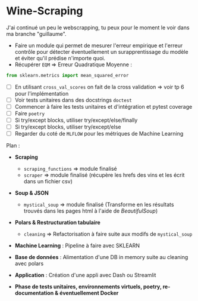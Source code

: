 # Wine-Scraping

J'ai continué un peu le webscrapping, tu peux pour le moment le voir dans ma branche "guillaume".

- Faire un module qui permet de mesurer l'erreur empirique et l'erreur contrôle pour détecter éventuellement un surapprentissage du modèle et éviter qu'il prédise n'importe quoi.
- Récupérer `EQM` $\Rightarrow$ Erreur Quadratique Moyenne : 

```python
from sklearn.metrics import mean_squared_error
```

- [ ] En utilisant `cross_val_scores` on fait de la cross validation $\Rightarrow$ voir tp 6 pour l'implémentation
- [ ] Voir tests unitaires dans des docstrings `doctest`
- [ ] Commencer à faire les tests unitaires et d'intégration et pytest coverage
- [ ] Faire `poetry`
- [ ] Si try/except blocks, utiliser try/except/else/finally
- [ ] Si try/except blocks, utiliser try/except/else
- [ ] Regarder du coté de `MLFLOW` pour les métriques de Machine Learning

Plan :

- **Scraping**
    - `scraping_functions` $\Rightarrow$ module finalisé
    - `scraper` $\Rightarrow$ module finalisé (récupère les hrefs des vins et les écrit dans un fichier csv)

- **Soup & JSON**
    - `mystical_soup` $\Rightarrow$ module finalisé (Transforme en les résultats trouvés dans les pages html à l'aide de *BeautifulSoup*)

- **Polars & Restructuration tabulaire**
    - `cleaning` $\Rightarrow$ Refactorisation à faire suite aux modifs de `mystical_soup`

- **Machine Learning** : Pipeline à faire avec SKLEARN 

- **Base de données** : Alimentation d'une DB in memory suite au cleaning avec polars

- **Application** : Création d'une appli avec Dash ou Streamlit

- **Phase de tests unitaires, environnements virtuels, poetry, re-documentation & éventuellement Docker**
